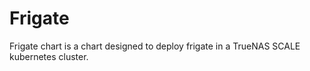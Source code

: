 # Frigate

Frigate chart is a chart designed to deploy frigate in a TrueNAS SCALE kubernetes cluster.
